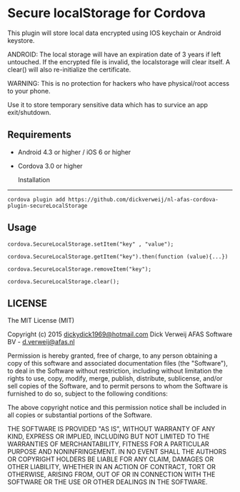 Secure localStorage for Cordova
==========================
This plugin will store local data encrypted using IOS keychain or Android keystore.

ANDROID: The local storage will have an expiration date of 3 years if left untouched. If the encrypted file is invalid,
the localstorage will clear itself. A clear() will also re-initialize the certificate.

WARNING: This is no protection for hackers who have physical/root access to your phone. 

Use it to store temporary sensitive data which has to survice an app exit/shutdown. 

Requirements
-------------
- Android 4.3 or higher / iOS 6 or higher
- Cordova 3.0 or higher

    Installation
-------------
    cordova plugin add https://github.com/dickverweij/nl-afas-cordova-plugin-secureLocalStorage

Usage
------
    
    cordova.SecureLocalStorage.setItem("key" , "value");

    cordova.SecureLocalStorage.getItem("key").then(function (value){...})

    cordova.SecureLocalStorage.removeItem("key");

    cordova.SecureLocalStorage.clear();




LICENSE
--------
The MIT License (MIT)

Copyright (c) 2015 dickydick1969@hotmail.com Dick Verweij AFAS Software BV - d.verweij@afas.nl


Permission is hereby granted, free of charge, to any person obtaining a copy of
this software and associated documentation files (the "Software"), to deal in
the Software without restriction, including without limitation the rights to
use, copy, modify, merge, publish, distribute, sublicense, and/or sell copies of
the Software, and to permit persons to whom the Software is furnished to do so,
subject to the following conditions:

The above copyright notice and this permission notice shall be included in all
copies or substantial portions of the Software.

THE SOFTWARE IS PROVIDED "AS IS", WITHOUT WARRANTY OF ANY KIND, EXPRESS OR
IMPLIED, INCLUDING BUT NOT LIMITED TO THE WARRANTIES OF MERCHANTABILITY, FITNESS
FOR A PARTICULAR PURPOSE AND NONINFRINGEMENT. IN NO EVENT SHALL THE AUTHORS OR
COPYRIGHT HOLDERS BE LIABLE FOR ANY CLAIM, DAMAGES OR OTHER LIABILITY, WHETHER
IN AN ACTION OF CONTRACT, TORT OR OTHERWISE, ARISING FROM, OUT OF OR IN
CONNECTION WITH THE SOFTWARE OR THE USE OR OTHER DEALINGS IN THE SOFTWARE.
